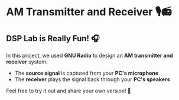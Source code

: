 # AM Transmitter and Receiver 🎙️📻

## DSP Lab is Really Fun! 🎧

In this project, we used **GNU Radio** to design an **AM transmitter and receiver** system.  

- The **source signal** is captured from your **PC's microphone**  
- The **receiver** plays the signal back through your **PC's speakers**  

Feel free to try it out and share your own version! 🚀

